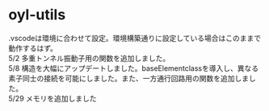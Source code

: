 # oyl-utils

.vscodeは環境に合わせて設定。環境構築通りに設定している場合はこのままで動作するはず。\
5/2 多重トンネル振動子用の関数を追加しました。\
5/8 構造を大幅にアップデートしました。baseElementclassを導入し、異なる素子同士の接続を可能にしました。また、一方通行回路用の関数を追加しました。\
5/29 メモリを追加しました
